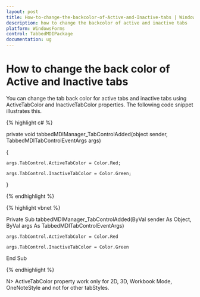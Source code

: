 ```yaml
---
layout: post
title: How-to-change-the-backcolor-of-Active-and-Inactive-tabs | WindowsForms | Syncfusion
description: how to change the backcolor of active and inactive tabs
platform: WindowsForms
control: TabbedMDIPackage
documentation: ug
---
```


# How to change the back color of Active and Inactive tabs

You can change the tab back color for active tabs and inactive tabs using ActiveTabColor and InactiveTabColor properties. The following code snippet illustrates this.

{% highlight c# %}



private void tabbedMDIManager_TabControlAdded(object sender, TabbedMDITabControlEventArgs args)

{

    args.TabControl.ActiveTabColor = Color.Red;

    args.TabControl.InactiveTabColor = Color.Green;



}

{% endhighlight %}

{% highlight vbnet %}



Private Sub tabbedMDIManager_TabControlAdded(ByVal sender As Object, ByVal args As TabbedMDITabControlEventArgs)

    args.TabControl.ActiveTabColor = Color.Red

    args.TabControl.InactiveTabColor = Color.Green

End Sub

{% endhighlight %}

N> ActiveTabColor property work only for 2D, 3D, Workbook Mode, OneNoteStyle and not for other tabStyles.

